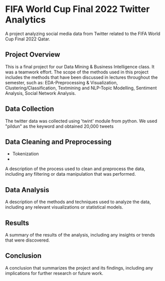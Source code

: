 # FIFA World Cup Final 2022 Twitter Analytics
A project analyzing social media data from Twitter related to the FIFA World Cup Final 2022 Qatar.

## Project Overview
This is a final project for our Data Mining & Business Intelligence class. It was a teamwork effort. The scope of the methods used in this project includes the methods that have been discussed in lectures throughout the semester, such as: EDA-Preprocessing & Visualization, Clustering/Classification, Textmining and NLP-Topic Modelling, Sentiment Analysis, Social Network Analysis.

## Data Collection
The twitter data was collected using 'twint' module from python. We used "pildun" as the keyword and obtained 20,000 tweets

## Data Cleaning and Preprocessing
- Tokenization
-
A description of the process used to clean and preprocess the data, including any filtering or data manipulation that was performed.

## Data Analysis
A description of the methods and techniques used to analyze the data, including any relevant visualizations or statistical models.

## Results
A summary of the results of the analysis, including any insights or trends that were discovered.

## Conclusion
A conclusion that summarizes the project and its findings, including any implications for further research or future work.

